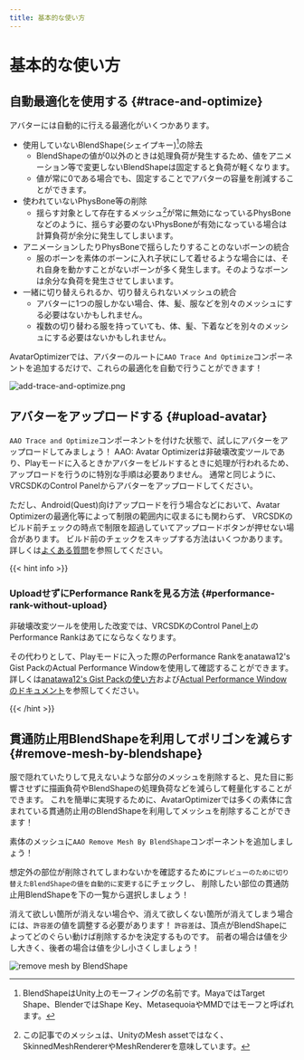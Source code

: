 ```yaml
---
title: 基本的な使い方
---
```


基本的な使い方
===

自動最適化を使用する {#trace-and-optimize}
---

アバターには自動的に行える最適化がいくつかあります。

- 使用していないBlendShape(シェイプキー)[^blend-shape]の除去
  - BlendShapeの値が0以外のときは処理負荷が発生するため、値をアニメーション等で変更しないBlendShapeは固定すると負荷が軽くなります。
  - 値が常に0である場合でも、固定することでアバターの容量を削減することができます。
- 使われていないPhysBone等の削除
  - 揺らす対象として存在するメッシュ[^mesh]が常に無効になっているPhysBoneなどのように、揺らす必要のないPhysBoneが有効になっている場合は計算負荷が余分に発生してしまいます。
- アニメーションしたりPhysBoneで揺らしたりすることのないボーンの統合
  - 服のボーンを素体のボーンに入れ子状にして着せるような場合には、それ自身を動かすことがないボーンが多く発生します。そのようなボーンは余分な負荷を発生させてしまいます。
- 一緒に切り替えられるか、切り替えられないメッシュの統合
  - アバターに1つの服しかない場合、体、髪、服などを別々のメッシュにする必要はないかもしれません。
  - 複数の切り替わる服を持っていても、体、髪、下着などを別々のメッシュにする必要はないかもしれません。

AvatarOptimizerでは、アバターのルートに`AAO Trace And Optimize`コンポーネントを追加するだけで、これらの最適化を自動で行うことができます！

![add-trace-and-optimize.png](add-trace-and-optimize.png)

[^blend-shape]: BlendShapeはUnity上のモーフィングの名前です。MayaではTarget Shape、BlenderではShape Key、MetasequoiaやMMDではモーフと呼ばれます。
[^mesh]: この記事でのメッシュは、UnityのMesh assetではなく、SkinnedMeshRendererやMeshRendererを意味しています。

アバターをアップロードする {#upload-avatar}
---

`AAO Trace and Optimize`コンポーネントを付けた状態で、試しにアバターをアップロードしてみましょう！
AAO: Avatar Optimizerは非破壊改変ツールであり、Playモードに入るときかアバターをビルドするときに処理が行われるため、アップロードを行うのに特別な手順は必要ありません。
通常と同じように、VRCSDKのControl Panelからアバターをアップロードしてください。

ただし、Android(Quest)向けアップロードを行う場合などにおいて、Avatar Optimizerの最適化等によって制限の範囲内に収まるにも関わらず、 VRCSDKのビルド前チェックの時点で制限を超過していてアップロードボタンが押せない場合があります。
ビルド前のチェックをスキップする方法はいくつかあります。詳しくは[よくある質問][skip-hard-limit-faq]を参照してください。

[skip-hard-limit-faq]: ../../faq/#i-cannot-upload-the-avatar-because-of-pre-build-hard-limit-check

{{< hint info >}}

### UploadせずにPerformance Rankを見る方法 {#performance-rank-without-upload}

非破壊改変ツールを使用した改変では、VRCSDKのControl Panel上のPerformance Rankはあてにならなくなります。

その代わりとして、Playモードに入った際のPerformance Rankをanatawa12's Gist PackのActual Performance Windowを使用して確認することができます。
詳しくは[anatawa12's Gist Packの使い方][gists-basic-usage]および[Actual Performance Windowのドキュメント][Actual Performance Window]を参照してください。

[gists-basic-usage]: https://vpm.anatawa12.com/gists/ja/docs/basic-usage/
[Actual Performance Window]: https://vpm.anatawa12.com/gists/ja/docs/reference/actual-performance-window/

{{< /hint >}}

貫通防止用BlendShapeを利用してポリゴンを減らす {#remove-mesh-by-blendshape}
---

服で隠れていたりして見えないような部分のメッシュを削除すると、見た目に影響させずに描画負荷やBlendShapeの処理負荷などを減らして軽量化することができます。
これを簡単に実現するために、AvatarOptimizerでは多くの素体に含まれている貫通防止用のBlendShapeを利用してメッシュを削除することができます！

素体のメッシュに`AAO Remove Mesh By BlendShape`コンポーネントを追加しましょう！

想定外の部位が削除されてしまわないかを確認するために`プレビューのために切り替えたBlendShapeの値を自動的に変更する`にチェックし、
削除したい部位の貫通防止用BlendShapeを下の一覧から選択しましょう！

消えて欲しい箇所が消えない場合や、消えて欲しくない箇所が消えてしまう場合には、`許容差`の値を調整する必要があります！
`許容差`は、頂点がBlendShapeによってどのぐらい動けば削除するかを決定するものです。
前者の場合は値を少し大きく、後者の場合は値を少し小さくしましょう！

![remove mesh by BlendShape](./remove-mesh-by-blendshape.png)

<!--

メッシュを統合してMesh Renderersを減らす {#merge-skinned-mesh}
---

Avatar Optimizerを使用すると簡単にSkinned Meshを統合することができます！
Skinned Meshを統合すると個別にオン・オフできなくなりますが、統合することで軽量化に繋がります！

{{< hint info >}}

**なぜSkinned Meshを統合するの？**

Skinned Meshを統合することでメッシュを変形させる処理の回数が減り、負荷が軽くなります。
また、MergeSkinnedMeshでは、同じマテリアルを使用しているマテリアルスロットも統合することができるので、描画負荷も減らす事ができます。

{{< /hint >}}

一番単純なパターンとして、Anonちゃんを軽量化してみます。

![start.png](./start.png)

まず初めに、統合先のGameObjectを作りましょう。
アバターのGameObjectを右クリックから `Create Empty` をクリックして新たなGameObjectを作ります。
そうしたら、わかりやすい名前に変えておいてください。この記事では`Anon_Merged`とします。

![create-empty.png](./create-empty.png)

次に、`Anon_Merged`に`AAO Merge Skinned Mesh`コンポーネントを追加しましょう。

![add-merge-skinned-mesh.png](./add-merge-skinned-mesh.png)

すると`AAO Merge Skinned Mesh`コンポーネントと`Skinned Mesh Renderer`コンポーネントが追加されます。
後者が統合先のメッシュになります。

統合したいメッシュを`AAO Merge Skinned Mesh`コンポーネントに楽に指定するために、`Anon_Merged`を選択した状態でinspectorをロックしましょう。
こうすることで複数のメッシュをまとめてドラックアンドドロップできるようになります。[^tip-lock-inspector]

![lock-inspector.png](./lock-inspector.png)

それでは、顔のメッシュであるBody以外のメッシュをHierarchyで選択し、`AAO Merge Skinned Mesh`コンポーネント内のSkinned Renderersにドラックアンドドロップで指定しましょう！

![drag-and-drop.png](./drag-and-drop.png)

{{< hint info >}}

**なせ顔のメッシュは統合しないの？**

BlendShape(シェイプキー)は頂点数とBlendShape数の積に比例して重くなる処理です。
そのため、BlendShapeの数が多い顔のメッシュを頂点数の多い体のメッシュと統合するとかえって重くなってしまうため、顔は別のままにするのを推奨しています。

{{< /hint >}}

続いて、`Anon_Merged`の設定をしましょう！

`AAO Merge Skinned Mesh`コンポーネントは諸事情[^merge-skinned-mesh]により、ボーン、メッシュ、マテリアル、BlendShape、Bounds以外の設定を自動的には行いません。
そのため、統合先のメッシュ(`AAO Merge Skinned Mesh`コンポーネントと同時に追加された`Skinned Mesh Renderer`コンポーネント)にある`Anchor Override`, `Root Bone`等の項目には別途手動で設定が必要です。
`Anchor Override`には素体(Body等)で設定されているものを、`Root Bone`には`Hips`を指定すると上手くいくことが多いと思います。

[^tip-lock-inspector]: PhysBoneに複数のコライダーを指定したりするのにも使えます。色んなところで使えるので覚えておくと便利だと思います。
[^merge-skinned-mesh]: Root Bone/Anchor Overrideは等しくないと統合できないため対応予定がありません。もし良いアルゴリズムがあれば教えてください。

-->
